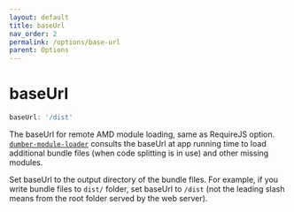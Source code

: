 ```yaml
---
layout: default
title: baseUrl
nav_order: 2
permalink: /options/base-url
parent: Options
---
```


# baseUrl

```js
baseUrl: '/dist'
```

The baseUrl for remote AMD module loading, same as RequireJS option. [`dumber-module-loader`](https://github.com/dumberjs/dumber-module-loader) consults the baseUrl at app running time to load additional bundle files (when code splitting is in use) and other missing modules.

Set baseUrl to the output directory of the bundle files. For example, if you write bundle files to `dist/` folder, set baseUrl to `/dist` (not the leading slash means from the root folder served by the web server).
